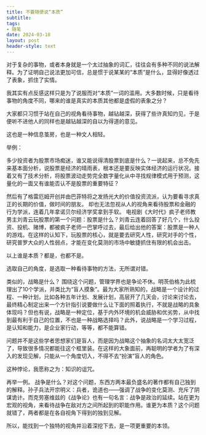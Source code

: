 ```yaml
---
title: 不要随便说“本质”
subtitle: 
tags: 
- 随笔
date: 2024-03-18
layout: post
header-style: text
---
```


对于复杂的事物，或者本身就是一个太过抽象的词汇，往往会有多种不同的说法解释。为了证明自己说法更加可信，总是惯于说某某的“本质”是什么，显得好像透过了表象，抓住了实情。

我其实有点反感这样只是为了说服而对“本质”一词的滥用。大多数时候，只是看待事物的角度不同，哪来的谁是真实的本质其他都是虚假的表象之分？

大家都只习惯于站在自己的视角看待事物，越钻越深，获得了些许真知灼见，于是便听不进他人的同样也是越钻越深的自以为得道的意见。

这也是一种信息茧房，也是一种文人相轻。


举例：

多少投资者为股票市场痴迷，谁又能说得清股票到底是什么？一说起来，总不免先来基本面分析，说股票是经济的晴雨表，根本还是要反映实体经济的运行状况。接着又有了技术分析，将股票波动走势完全数字量化从中寻找规律模式用于预测，这量化的一面又有谁能否认不是股票的重要特征？

然后有了格雷厄姆开创并由巴菲特将之发扬光大的价值投资流派，认为要看寻求真正的长期的价值，做时间的朋友。
却也无法忽视从人的视角来看待股票和金融的行为学派，连着几年拿诺贝尔经济学奖拿到手软。
电视剧《大时代》疯子老师教男主刘青云玩股票的第一个问题：股票是什么？刘青云连着回答了好几个，什么投资、投机、赌博，都被疯子老师一巴掌呼过去，最后给出他的答案：股票是一种人的游戏。在这样的认知下，玩股票的核心，就是要去研究人性，研究对手的个性，研究普罗大众的人性弱点，才能在变化莫测的市场中敏捷抓住有限的机会出击。

以上谁是本质？都是，也都不是。

选取自己的角度，是选取一种看待事物的方法，无所谓对错。

类似的，战略是什么？
围绕这个问题，管理学界也是争论不休。明茨伯格为此梳理出了10个学派，并类比为“盲人摸象”。最为大家所熟知的，战略是一个设计的过程、一种计划，比如各种五年计划、发展计划，高层开了几天会，讨论来讨论去，最终精心制定出来一个方针指引说要做什么让下面的照着执行，不就是战略的具象体现吗？但也有说，战略是一种定位，基于内外环境的机会威胁和优劣势，从中找到最有利于自己的位置，不也是一种战略选择吗？此外，说战略是一个学习过程，是认知和能力，是企业家行动，等等，都不能算错。

问题并不是这些学者思想家们是盲人，而是因为战略这个抽象的名词太大太宽泛了，导致很多情况都能往这个框里装。在这样的大象面前，再聪明的学者为了有深入的发现见解，只能从一个角度切入，不得不去“扮演”盲人的角色。

这种悖论，我愿称之为：知识的诅咒。

再举一例。
战争是什么？对这个问题，东西方两本最负盛名的著作都有自己独到的解释。孙子兵法开宗明义：兵者，诡道也——强调了战争的变化莫测、充斥了阴谋诡计。而克劳塞维兹的《战争论》也有一句名言：战争是政治的延续。站在更为宏观的视角，来看待战争在敌对方之间所起到的职能作用。谁更为本质？这个问题就错了，两者都是在各自视角下得到的独到见解。

所以，能找到一个独特的视角并沿着深挖下去，是一项更重要的本领。
